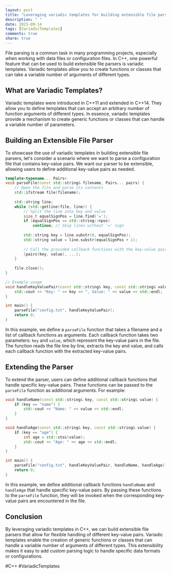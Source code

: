 ```yaml
---
layout: post
title: "Leveraging variadic templates for building extensible file parsers in C++"
description: " "
date: 2023-09-14
tags: [VariadicTemplates]
comments: true
share: true
---
```


File parsing is a common task in many programming projects, especially when working with data files or configuration files. In C++, one powerful feature that can be used to build extensible file parsers is variadic templates. Variadic templates allow you to create functions or classes that can take a variable number of arguments of different types.

## What are Variadic Templates?

Variadic templates were introduced in C++11 and extended in C++14. They allow you to define templates that can accept an arbitrary number of function arguments of different types. In essence, variadic templates provide a mechanism to create generic functions or classes that can handle a variable number of parameters.

## Building an Extensible File Parser

To showcase the use of variadic templates in building extensible file parsers, let's consider a scenario where we want to parse a configuration file that contains key-value pairs. We want our parser to be extensible, allowing users to define additional key-value pairs as needed.

```cpp
template<typename... Pairs>
void parseFile(const std::string& filename, Pairs... pairs) {
    // Open the file and parse its contents
    std::ifstream file(filename);
    
    std::string line;
    while (std::getline(file, line)) {
        // Split the line into key and value
        size_t equalSignPos = line.find('=');
        if (equalSignPos == std::string::npos)
            continue; // Skip lines without '=' sign
        
        std::string key = line.substr(0, equalSignPos);
        std::string value = line.substr(equalSignPos + 1);
        
        // Call the provided callback functions with the key-value pairs
        (pairs(key, value), ...);
    }
    
    file.close();
}

// Example usage
void handleKeyValuePair(const std::string& key, const std::string& value) {
    std::cout << "Key: " << key << ", Value: " << value << std::endl;
}

int main() {
    parseFile("config.txt", handleKeyValuePair);
    return 0;
}
```

In this example, we define a `parseFile` function that takes a filename and a list of callback functions as arguments. Each callback function takes two parameters: `key` and `value`, which represent the key-value pairs in the file. The function reads the file line by line, extracts the key and value, and calls each callback function with the extracted key-value pairs.

## Extending the Parser

To extend the parser, users can define additional callback functions that handle specific key-value pairs. These functions can be passed to the `parseFile` function as additional arguments. For example:

```cpp
void handleName(const std::string& key, const std::string& value) {
    if (key == "name") {
        std::cout << "Name: " << value << std::endl;
    }
}

void handleAge(const std::string& key, const std::string& value) {
    if (key == "age") {
        int age = std::stoi(value);
        std::cout << "Age: " << age << std::endl;
    }
}

int main() {
    parseFile("config.txt", handleKeyValuePair, handleName, handleAge);
    return 0;
}
```

In this example, we define additional callback functions `handleName` and `handleAge` that handle specific key-value pairs. By passing these functions to the `parseFile` function, they will be invoked when the corresponding key-value pairs are encountered in the file.

## Conclusion

By leveraging variadic templates in C++, we can build extensible file parsers that allow for flexible handling of different key-value pairs. Variadic templates enable the creation of generic functions or classes that can handle a variable number of arguments of different types. This extensibility makes it easy to add custom parsing logic to handle specific data formats or configurations.

#C++ #VariadicTemplates